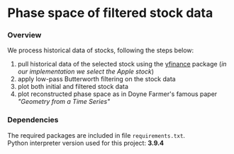 # Phase space of filtered stock data
### Overview
We process historical data of stocks, following the steps below:
1. pull historical data of the selected stock using the [yfinance](https://pypi.org/project/yfinance/) package (_in our implementation we select the Apple stock_)
1. apply low-pass Butterworth filtering on the stock data
1. plot both initial and filtered stock data
1. plot reconstructed phase space as in Doyne Farmer's famous paper _"Geometry from a Time Series"_

### Dependencies
The required packages are included in file ```requirements.txt```.<br>
Python interpreter version used for this project: **3.9.4**

